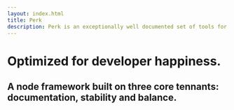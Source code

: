 ```yaml
---
layout: index.html
title: Perk
description: Perk is an exceptionally well documented set of tools for building node web applications.
---
```


# Optimized for developer happiness.
## A node framework built on three core tennants: documentation, stability and balance.
